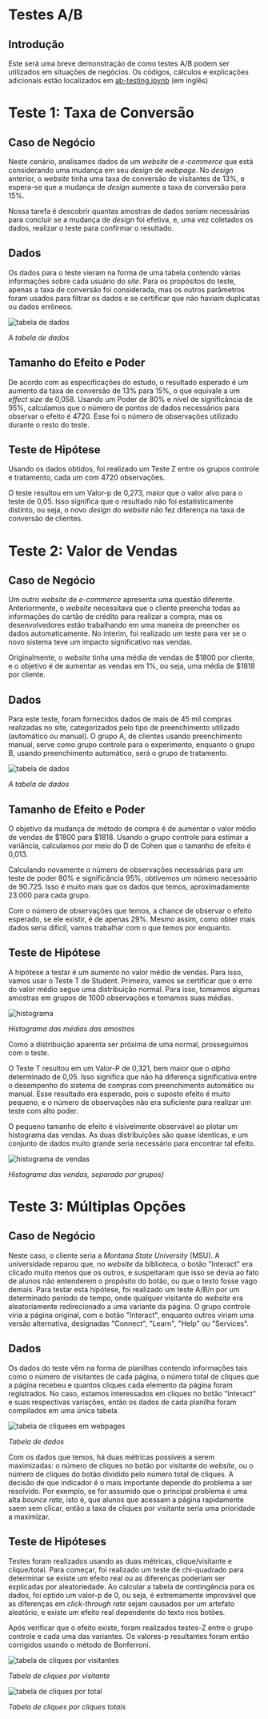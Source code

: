 # Testes A/B
## Introdução
Este será uma breve demonstração de como testes A/B podem ser utilizados em situações de negócios. Os códigos, cálculos e explicações adicionais estão localizados em [ab-testing.ipynb](https://github.com/brenosakaguti/ab-testing-study/blob/main/ab-testing.ipynb) (em inglês)

# Teste 1: Taxa de Conversão
## Caso de Negócio
Neste cenário, analisamos dados de um *website* de *e-commerce* que está considerando uma mudança em seu *design* de *webpage*. No *design* anterior, o *website* tinha uma taxa de conversão de visitantes de 13%, e espera-se que a mudança de *design* aumente a taxa de conversão para 15%.

Nossa tarefa é descobrir quantas amostras de dados seriam necessárias para concluir se a mudança de *design* foi efetiva, e, uma vez coletados os dados, realizar o teste para confirmar o resultado.

## Dados
Os dados para o teste vieram na forma de uma tabela contendo várias informações sobre cada usuário do *site*. Para os propósitos do teste, apenas a taxa de conversão foi considerada, mas os outros parâmetros foram usados para filtrar os dados e se certificar que não haviam duplicatas ou dados errôneos.

![tabela de dados](/images/tabela1.png)

*A tabela de dados*

## Tamanho do Efeito e Poder
De acordo com as especificações do estudo, o resultado esperado é um aumento da taxa de conversão de 13% para 15%, o que equivale a um *effect size* de 0,058. Usando um Poder de 80% e nível de significância de 95%, calculamos que o número de pontos de dados necessários para observar o efeito é 4720. Esse foi o número de observações utilizado durante o resto do teste.

## Teste de Hipótese
Usando os dados obtidos, foi realizado um Teste Z entre os grupos controle e tratamento, cada um com 4720 observações.

O teste resultou em um Valor-p de 0,273, maior que o valor alvo para o teste de 0,05. Isso significa que o resultado não foi estatisticamente distinto, ou seja, o novo *design* do *website* não fez diferença na taxa de conversão de clientes.

# Teste 2: Valor de Vendas
## Caso de Negócio
Um outro *website* de *e-commerce* apresenta uma questão diferente. Anteriormente, o *website* necessitava que o cliente preencha todas as informações do cartão de crédito para realizar a compra, mas os desenvolvedores estão trabalhando em uma maneira de preencher os dados automaticamente. No interim, foi realizado um teste para ver se o novo sistema teve um impacto significativo nas vendas.

Originalmente, o *website* tinha uma média de vendas de $1800 por cliente, e o objetivo é de aumentar as vendas em 1%, ou seja, uma média de $1818 por cliente.

## Dados
Para este teste, foram fornecidos dados de mais de 45 mil compras realizadas no site, categorizados pelo tipo de preenchimento utilizado (automático ou manual). O grupo A, de clientes usando preenchimento manual, serve como grupo controle para o experimento, enquanto o grupo B, usando preenchimento automático, será o grupo de tratamento.

![tabela de dados](/images/tabela2.png)

*A tabela de dados*

## Tamanho de Efeito e Poder
O objetivo da mudança de método de compra é de aumentar o valor médio de vendas de $1800 para $1818. Usando o grupo controle para estimar a variância, calculamos por meio do D de Cohen que o tamanho de efeito é 0,013.

Calculando novamente o número de observações necessárias para um teste de poder 80% e significância 95%, obtivemos um número necessário de 90.725. Isso é muito mais que os dados que temos, aproximadamente 23.000 para cada grupo.

Com o número de observações que temos, a chance de observar o efeito esperado, se ele existir, é de apenas 29%. Mesmo assim, como obter mais dados seria difícil, vamos trabalhar com o que temos por enquanto.

## Teste de Hipótese
A hipótese a testar é um aumento no valor médio de vendas. Para isso, vamos usar o Teste T de Student. Primeiro, vamos se certificar que o erro do valor médio segue uma distribuição normal. Para isso, tomamos algumas amostras em grupos de 1000 observações e tomamos suas médias.

![histograma](/images/hist1.png)

*Histograma das médias das amostras*

Como a distribuição aparenta ser próxima de uma normal, prosseguimos com o teste.

O Teste T resultou em um Valor-P de 0,321, bem maior que o *alpha* determinado de 0,05. Isso significa que não há diferença significativa entre o desempenho do sistema de compras com preenchimento automático ou manual. Esse resultado era esperado, pois o suposto efeito é muito pequeno, e o número de observações não era suficiente para realizar um teste com alto poder.

O pequeno tamanho de efeito é visivelmente observável ao plotar um histograma das vendas. As duas distribuições são quase identicas, e um conjunto de dados muito grande seria necessário para encontrar tal efeito.

![histograma de vendas](/images/hist2.png)

*Histograma das vendas, separado por grupos)*

# Teste 3: Múltiplas Opções
## Caso de Negócio
Neste caso, o cliente seria a *Montana State University* (MSU). A universidade reparou que, no *website* da biblioteca, o botão "Interact" era clicado muito menos que os outros, e suspeitaram que isso se devia ao fato de alunos não entenderem o propósito do botão, ou que o texto fosse vago demais. Para testar esta hipótese, foi realizado um teste A/B/n por um determinado período de tempo, onde qualquer visitante do *website* era aleatoriamente redirecionado a uma variante da página. O grupo controle viria a página original, com o botão "Interact", enquanto outros viriam uma versão alternativa, designadas "Connect", "Learn", "Help" ou "Services".

## Dados
Os dados do teste vêm na forma de planilhas contendo informações tais como o número de visitantes de cada página, o número total de cliques que a página recebeu e quantos cliques cada elemento da página foram registrados. No caso, estamos interessados em cliques no botão "Interact" e suas respectivas variações, então os dados de cada planilha foram compilados em uma única tabela.

![tabela de cliquees em webpages](/images/tabela_msu.png)

*Tabela de dados*

Com os dados que temos, há duas métricas possíveis a serem maximizadas: o número de cliques no botão por visitante do *website*, ou o número de cliques do botão dividido pelo número total de cliques. A decisão de que indicador é o mais importante depende do problema a ser resolvido. Por exemplo, se for assumido que o principal problema é uma alta *bounce rate*, isto é, que alunos que acessam a página rapidamente saem sem clicar, então a taxa de cliques por visitante seria uma prioridade a maximizar.

## Teste de Hipóteses
Testes foram realizados usando as duas métricas, clique/visitante e clique/total. Para começar, foi realizado um teste de chi-quadrado para determinar se existe um efeito real ou as diferenças poderiam ser explicadas por aleatoriedade. Ao calcular a tabela de contingência para os dados, foi optido um valor-p de 0, ou seja, é extremamente improvável que as diferenças em *click-through rate* sejam causados por um artefato aleatório, e existe um efeito real dependente do texto nos botões.

Após verificar que o efeito existe, foram realizados testes-Z entre o grupo controle e cada uma das variantes. Os valores-p resultantes foram então corrigidos usando o método de Bonferroni.

![tabela de cliques por visitantes](/images/tabela_msu2.png)

*Tabela de cliques por visitante*

![tabela de cliques por total](/images/tabela_msu3.png)

*Tabela de cliques por cliques totais*
